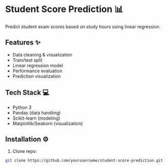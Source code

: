 # Student Score Prediction 📊

Predict student exam scores based on study hours using linear regression.

## Features ✨
- Data cleaning & visualization
- Train/test split
- Linear regression model
- Performance evaluation
- Prediction visualization

## Tech Stack 💻
- Python 3
- Pandas (data handling)
- Scikit-learn (modeling)
- Matplotlib/Seaborn (visualization)

## Installation ⚙️
1. Clone repo:
```bash
git clone https://github.com/yourusername/student-score-prediction.git

